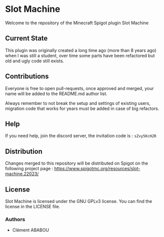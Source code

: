 # Slot Machine

Welcome to the repository of the Minecraft Spigot plugin Slot Machine

## Current State
This plugin was originally created a long time ago (more than 8 years ago) when I was still a student, over time some parts have been refactored but old and ugly code still exists.

## Contributions
Everyone is free to open pull-requests, once approved and merged, your name will be added to the README.md author list.

Always remember to not break the setup and settings of existing users, migration code that works for years must be added in case of big refactors.

## Help
If you need help, join the discord server, the invitation code is : `sZvy5KcH2R`

## Distribution
Changes merged to this repository will be distributed on Spigot on the following project page : https://www.spigotmc.org/resources/slot-machine.22023/

## License
Slot Machine is licensed under the GNU GPLv3 license. You can find the license in the LICENSE file.

### Authors
* Clément ABABOU

